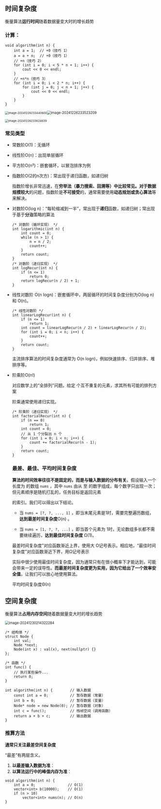 ## 时间复杂度

衡量算法**运行时间**随着数据量变大时的增长趋势

### 计算：

```
void algorithm(int n) {
    int a = 1;  // +0（技巧 1）
    a = a + n;  // +0（技巧 1）
    // +n（技巧 2）
    for (int i = 0; i < 5 * n + 1; i++) {
        cout << 0 << endl;
    }
    // +n*n（技巧 3）
    for (int i = 0; i < 2 * n; i++) {
        for (int j = 0; j < n + 1; j++) {
            cout << 0 << endl;
        }
    }
}
```

<img src="C:\Users\Administrator\AppData\Roaming\Typora\typora-user-images\image-20241226233440600.png" alt="image-20241226233440600" style="zoom: 67%;" /><img src="C:\Users\Administrator\AppData\Roaming\Typora\typora-user-images\image-20241226233523209.png" alt="image-20241226233523209" style="zoom:80%;" />

<img src="C:\Users\Administrator\AppData\Roaming\Typora\typora-user-images\image-20241226233624639.png" alt="image-20241226233624639" style="zoom:67%;" /> 

### 常见类型

- 常数阶O(1)：无循环

- 线性阶O(n)：出现单层循环

- 平方阶O(n²)：嵌套循环，以冒泡排序为例

- 指数阶O(2的n次方)：常出现于递归函数，如递归树

  指数阶增长非常迅速，在**穷举法（暴力搜索、回溯等）**中比较常见。对于**数据规模较大**的问题，指数阶是**不可接受**的，通常需要使用**动态规划或贪心算法**等来解决。

- 对数阶O(log n)：“每轮缩减到一半”，常出现于**递归**函数，如递归树；常出现于基于**分治**策略的算法

  ```
  /* 对数阶（循环实现） */
  int logarithmic(int n) {
      int count = 0;
      while (n > 1) {
          n = n / 2;
          count++;
      }
      return count;
  }
  /* 对数阶（递归实现） */
  int logRecur(int n) {
      if (n <= 1)
          return 0;
      return logRecur(n / 2) + 1;
  }
  ```

- 线性对数阶 O(n logn)：嵌套循环中，两层循环的时间复杂度分别为O(log n) 和 O(n)。

  ```
  /* 线性对数阶 */
  int linearLogRecur(int n) {
      if (n <= 1)
          return 1;
      int count = linearLogRecur(n / 2) + linearLogRecur(n / 2);
      for (int i = 0; i < n; i++) {
          count++;
      }
      return count;
  }
  ```

  主流排序算法的时间复杂度通常为  O(n logn)，例如快速排序、归并排序、堆排序等。

- 阶乘阶O(n!)

  对应数学上的“全排列”问题。给定  个互不重复的元素，求其所有可能的排列方案

  阶乘通常使用递归实现。

  ```
  /* 阶乘阶（递归实现） */
  int factorialRecur(int n) {
      if (n == 0)
          return 1;
      int count = 0;
      // 从 1 个分裂出 n 个
      for (int i = 0; i < n; i++) {
          count += factorialRecur(n - 1);
      }
      return count;
  }
  ```

  ### 最差、最佳、平均时间复杂度

  **算法的时间效率往往不是固定的，而是与输入数据的分布有关**。假设输入一个长度为  的数组 `nums` ，其中 `nums` 由从  至  的数字组成，每个数字只出现一次；但元素顺序是随机打乱的，任务目标是返回元素 

   的索引。我们可以得出以下结论。

  - 当 `nums = [?, ?, ..., 1]` ，即当末尾元素是1时，需要完整遍历数组，**达到最差时间复杂度**O(n)  。

  - 当 `nums = [1, ?, ?, ...]` ，即当首个元素为 1时，无论数组多长都不需要继续遍历，**达到最佳时间复杂度** Ω(1)。

  最差时间复杂度”对应函数渐近上界，使用大 O记号表示。相应地，“最佳时间复杂度”对应函数渐近下界，用Ω记号表示

  实际中很少使用最佳时间复杂度，因为通常只有在很小概率下才能达到，可能会带来一定的误导性。**而最差时间复杂度更为实用，因为它给出了一个效率安全值**，让我们可以放心地使用算法。

  平均时间复杂度Θ(n)

## 空间复杂度

衡量算法**占用内存空间**随着数据量变大时的增长趋势

<img src="C:\Users\Administrator\AppData\Roaming\Typora\typora-user-images\image-20241230214322284.png" alt="image-20241230214322284" style="zoom:80%;" /> 

```
/* 结构体 */
struct Node {
    int val;
    Node *next;
    Node(int x) : val(x), next(nullptr) {}
};

/* 函数 */
int func() {
    // 执行某些操作...
    return 0;
}

int algorithm(int n) {        // 输入数据
    const int a = 0;          // 暂存数据（常量）
    int b = 0;                // 暂存数据（变量）
    Node* node = new Node(0); // 暂存数据（对象）
    int c = func();           // 栈帧空间（调用函数）
    return a + b + c;         // 输出数据
}
```

### 推算方法

**通常只关注最差空间复杂度**

“最差”有两层含义。

1. **以最差输入数据为准**：
2. **以算法运行中的峰值内存为准**：

```
void algorithm(int n) {
    int a = 0;               // O(1)
    vector<int> b(10000);    // O(1)
    if (n > 10)
        vector<int> nums(n); // O(n)
}
```